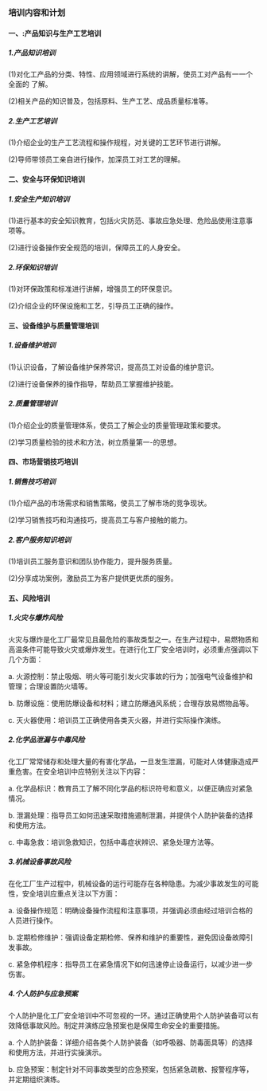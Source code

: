 ### 培训内容和计划
#### 一、:产品知识与生产工艺培训
##### 1.产品知识培训
(1)对化工产品的分类、特性、应用领域进行系统的讲解，使员工对产品有一一个全面的
了解。

(2)相关产品的知识普及，包括原料、生产工艺、成品质量标准等。
##### 2.生产工艺培训
(1)介绍企业的生产工艺流程和操作规程，对关键的工艺环节进行讲解。

(2)导师带领员工亲自进行操作，加深员工对工艺的理解。

#### 二、安全与环保知识培训
##### 1.安全生产知识培训
(1)进行基本的安全知识教育，包括火灾防范、事故应急处理、危险品使用注意事项等。

(2)进行设备操作安全规范的培训，保障员工的人身安全。
##### 2.环保知识培训
(1)对环保政策和标准进行讲解，增强员工的环保意识。

(2)介绍企业的环保设施和工艺，引导员工正确的操作。
#### 三、设备维护与质量管理培训
##### 1.设备维护培训
(1)认识设备，了解设备维护保养常识，提高员工对设备的维护意识。

(2)进行设备保养的操作指导，帮助员工掌握维护技能。
##### 2.质量管理培训
(1)介绍企业的质量管理体系，使员工了解企业的质量管理政策和要求。

(2)学习质量检验的技术和方法，树立质量第一-的思想。

#### 四、市场营销技巧培训
##### 1.销售技巧培训
(1)介绍产品的市场需求和销售策略，使员工了解市场的竞争现状。

(2)学习销售技巧和沟通技巧，提高员工与客户接触的能力。
##### 2.客户服务知识培训
(1)培训员工服务意识和团队协作能力，提升服务质量。

(2)分享成功案例，激励员工为客户提供更优质的服务。


#### 五、风险培训
##### 1.火灾与爆炸风险

火灾与爆炸是化工厂最常见且最危险的事故类型之一。在生产过程中，易燃物质和高温条件可能导致火灾或爆炸发生。在进行化工厂安全培训时，必须重点强调以下几个方面：

a. 火源控制：禁止吸烟、明火等可能引发火灾事故的行为；加强电气设备维护和管理；合理设置防火墙等。

b. 防爆设施：使用防爆设备和材料；建立防爆通风系统；合理存放易燃物品等。

c. 灭火器使用：培训员工正确使用各类灭火器，并进行实际操作演练。

##### 2.化学品泄漏与中毒风险

化工厂常常储存和处理大量的有害化学品，一旦发生泄漏，可能对人体健康造成严重危害。在安全培训中应特别关注以下内容：

a. 化学品标识：教育员工了解不同化学品的标识符号和意义，以便正确应对紧急情况。

b. 泄漏处理：指导员工如何迅速采取措施遏制泄漏，并提供个人防护装备的选择和使用方法。

c. 中毒急救：培训急救知识，包括中毒症状辨识、紧急处理方法等。

##### 3.机械设备事故风险

在化工厂生产过程中，机械设备的运行可能存在各种隐患。为减少事故发生的可能性，安全培训应重点关注以下方面：

a. 设备操作规范：明确设备操作流程和注意事项，并强调必须由经过培训合格的人员进行操作。

b. 定期检修维护：强调设备定期检修、保养和维护的重要性，避免因设备故障引发事故。

c. 紧急停机程序：指导员工在紧急情况下如何迅速停止设备运行，以减少进一步伤害。

##### 4.个人防护与应急预案

个人防护是化工厂安全培训中不可忽视的一环。通过正确使用个人防护装备可以有效降低事故风险。制定并演练应急预案也是保障生命安全的重要措施。

a. 个人防护装备：详细介绍各类个人防护装备（如呼吸器、防毒面具等）的选择和使用方法，并进行实操演示。

b. 应急预案：制定针对不同事故类型的应急预案，包括紧急疏散、报警程序等，并定期组织演练。

